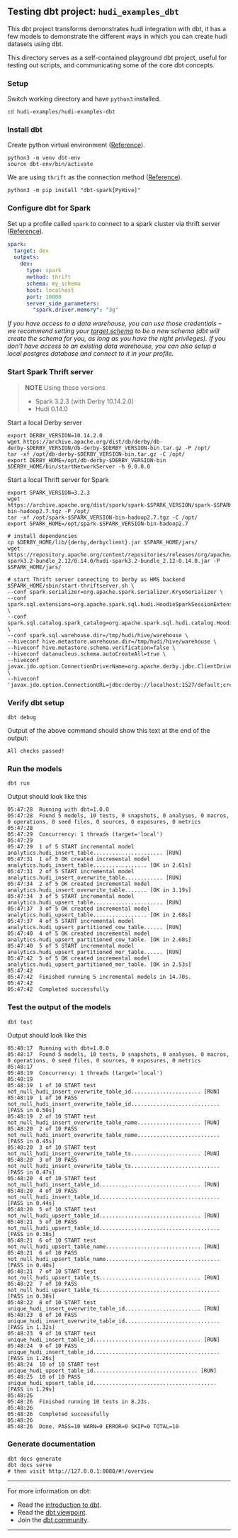 <!--
  Licensed to the Apache Software Foundation (ASF) under one or more
  contributor license agreements.  See the NOTICE file distributed with
  this work for additional information regarding copyright ownership.
  The ASF licenses this file to You under the Apache License, Version 2.0
  (the "License"); you may not use this file except in compliance with
  the License.  You may obtain a copy of the License at

       http://www.apache.org/licenses/LICENSE-2.0

  Unless required by applicable law or agreed to in writing, software
  distributed under the License is distributed on an "AS IS" BASIS,
  WITHOUT WARRANTIES OR CONDITIONS OF ANY KIND, either express or implied.
  See the License for the specific language governing permissions and
  limitations under the License.
-->
## Testing dbt project: `hudi_examples_dbt`

This dbt project transforms demonstrates hudi integration with dbt, it has a few models to demonstrate the different ways in which you can create hudi datasets using dbt.

This directory serves as a self-contained playground dbt project, useful for testing out scripts, and communicating some of the core dbt concepts.

### Setup

Switch working directory and have `python3` installed.

```shell
cd hudi-examples/hudi-examples-dbt
```

### Install dbt

Create python virtual environment ([Reference](https://docs.getdbt.com/docs/installation)).

```shell
python3 -m venv dbt-env
source dbt-env/bin/activate
```

We are using `thrift` as the connection method ([Reference](https://docs.getdbt.com/docs/core/connect-data-platform/spark-setup)).

```shell
python3 -m pip install "dbt-spark[PyHive]"
```

### Configure dbt for Spark

Set up a profile called `spark` to connect to a spark cluster via thrift server ([Reference](https://docs.getdbt.com/docs/core/connect-data-platform/spark-setup#thrift)).

```yaml
spark:
  target: dev
  outputs:
    dev:
      type: spark
      method: thrift
      schema: my_schema
      host: localhost
      port: 10000
      server_side_parameters:
        "spark.driver.memory": "3g"
```

_If you have access to a data warehouse, you can use those credentials – we recommend setting your [target schema](https://docs.getdbt.com/docs/configure-your-profile#section-populating-your-profile) to be a new schema (dbt will create the schema for you, as long as you have the right privileges). If you don't have access to an existing data warehouse, you can also setup a local postgres database and connect to it in your profile._

### Start Spark Thrift server

> **NOTE** Using these versions
> - Spark 3.2.3 (with Derby 10.14.2.0)
> - Hudi 0.14.0

Start a local Derby server

```shell
export DERBY_VERSION=10.14.2.0
wget https://archive.apache.org/dist/db/derby/db-derby-$DERBY_VERSION/db-derby-$DERBY_VERSION-bin.tar.gz -P /opt/
tar -xf /opt/db-derby-$DERBY_VERSION-bin.tar.gz -C /opt/
export DERBY_HOME=/opt/db-derby-$DERBY_VERSION-bin
$DERBY_HOME/bin/startNetworkServer -h 0.0.0.0
```

Start a local Thrift server for Spark

```shell
export SPARK_VERSION=3.2.3
wget https://archive.apache.org/dist/spark/spark-$SPARK_VERSION/spark-$SPARK_VERSION-bin-hadoop2.7.tgz -P /opt/
tar -xf /opt/spark-$SPARK_VERSION-bin-hadoop2.7.tgz -C /opt/
export SPARK_HOME=/opt/spark-$SPARK_VERSION-bin-hadoop2.7

# install dependencies
cp $DERBY_HOME/lib/{derby,derbyclient}.jar $SPARK_HOME/jars/
wget https://repository.apache.org/content/repositories/releases/org/apache/hudi/hudi-spark3.2-bundle_2.12/0.14.0/hudi-spark3.2-bundle_2.12-0.14.0.jar -P $SPARK_HOME/jars/

# start Thrift server connecting to Derby as HMS backend
$SPARK_HOME/sbin/start-thriftserver.sh \
--conf spark.serializer=org.apache.spark.serializer.KryoSerializer \
--conf spark.sql.extensions=org.apache.spark.sql.hudi.HoodieSparkSessionExtension \
--conf spark.sql.catalog.spark_catalog=org.apache.spark.sql.hudi.catalog.HoodieCatalog \
--conf spark.sql.warehouse.dir=/tmp/hudi/hive/warehouse \
--hiveconf hive.metastore.warehouse.dir=/tmp/hudi/hive/warehouse \
--hiveconf hive.metastore.schema.verification=false \
--hiveconf datanucleus.schema.autoCreateAll=true \
--hiveconf javax.jdo.option.ConnectionDriverName=org.apache.derby.jdbc.ClientDriver \
--hiveconf 'javax.jdo.option.ConnectionURL=jdbc:derby://localhost:1527/default;create=true'
```

### Verify dbt setup

```shell
dbt debug
```

Output of the above command should show this text at the end of the output:

```
All checks passed!
```

### Run the models

```shell
dbt run
```

Output should look like this

```
05:47:28  Running with dbt=1.0.0
05:47:28  Found 5 models, 10 tests, 0 snapshots, 0 analyses, 0 macros, 0 operations, 0 seed files, 0 sources, 0 exposures, 0 metrics
05:47:28
05:47:29  Concurrency: 1 threads (target='local')
05:47:29
05:47:29  1 of 5 START incremental model analytics.hudi_insert_table...................... [RUN]
05:47:31  1 of 5 OK created incremental model analytics.hudi_insert_table................. [OK in 2.61s]
05:47:31  2 of 5 START incremental model analytics.hudi_insert_overwrite_table............ [RUN]
05:47:34  2 of 5 OK created incremental model analytics.hudi_insert_overwrite_table....... [OK in 3.19s]
05:47:34  3 of 5 START incremental model analytics.hudi_upsert_table...................... [RUN]
05:47:37  3 of 5 OK created incremental model analytics.hudi_upsert_table................. [OK in 2.68s]
05:47:37  4 of 5 START incremental model analytics.hudi_upsert_partitioned_cow_table...... [RUN]
05:47:40  4 of 5 OK created incremental model analytics.hudi_upsert_partitioned_cow_table. [OK in 2.60s]
05:47:40  5 of 5 START incremental model analytics.hudi_upsert_partitioned_mor_table...... [RUN]
05:47:42  5 of 5 OK created incremental model analytics.hudi_upsert_partitioned_mor_table. [OK in 2.53s]
05:47:42
05:47:42  Finished running 5 incremental models in 14.70s.
05:47:42
05:47:42  Completed successfully
```

### Test the output of the models

```shell
dbt test
```

Output should look like this

```
05:48:17  Running with dbt=1.0.0
05:48:17  Found 5 models, 10 tests, 0 snapshots, 0 analyses, 0 macros, 0 operations, 0 seed files, 0 sources, 0 exposures, 0 metrics
05:48:17
05:48:19  Concurrency: 1 threads (target='local')
05:48:19
05:48:19  1 of 10 START test not_null_hudi_insert_overwrite_table_id...................... [RUN]
05:48:19  1 of 10 PASS not_null_hudi_insert_overwrite_table_id............................ [PASS in 0.50s]
05:48:19  2 of 10 START test not_null_hudi_insert_overwrite_table_name.................... [RUN]
05:48:20  2 of 10 PASS not_null_hudi_insert_overwrite_table_name.......................... [PASS in 0.45s]
05:48:20  3 of 10 START test not_null_hudi_insert_overwrite_table_ts...................... [RUN]
05:48:20  3 of 10 PASS not_null_hudi_insert_overwrite_table_ts............................ [PASS in 0.47s]
05:48:20  4 of 10 START test not_null_hudi_insert_table_id................................ [RUN]
05:48:20  4 of 10 PASS not_null_hudi_insert_table_id...................................... [PASS in 0.44s]
05:48:20  5 of 10 START test not_null_hudi_upsert_table_id................................ [RUN]
05:48:21  5 of 10 PASS not_null_hudi_upsert_table_id...................................... [PASS in 0.38s]
05:48:21  6 of 10 START test not_null_hudi_upsert_table_name.............................. [RUN]
05:48:21  6 of 10 PASS not_null_hudi_upsert_table_name.................................... [PASS in 0.40s]
05:48:21  7 of 10 START test not_null_hudi_upsert_table_ts................................ [RUN]
05:48:22  7 of 10 PASS not_null_hudi_upsert_table_ts...................................... [PASS in 0.38s]
05:48:22  8 of 10 START test unique_hudi_insert_overwrite_table_id........................ [RUN]
05:48:23  8 of 10 PASS unique_hudi_insert_overwrite_table_id.............................. [PASS in 1.32s]
05:48:23  9 of 10 START test unique_hudi_insert_table_id.................................. [RUN]
05:48:24  9 of 10 PASS unique_hudi_insert_table_id........................................ [PASS in 1.26s]
05:48:24  10 of 10 START test unique_hudi_upsert_table_id................................. [RUN]
05:48:25  10 of 10 PASS unique_hudi_upsert_table_id....................................... [PASS in 1.29s]
05:48:26
05:48:26  Finished running 10 tests in 8.23s.
05:48:26
05:48:26  Completed successfully
05:48:26
05:48:26  Done. PASS=10 WARN=0 ERROR=0 SKIP=0 TOTAL=10
```

### Generate documentation

```shell
dbt docs generate
dbt docs serve
# then visit http://127.0.0.1:8080/#!/overview
```

---
For more information on dbt:
- Read the [introduction to dbt](https://docs.getdbt.com/docs/introduction).
- Read the [dbt viewpoint](https://docs.getdbt.com/docs/about/viewpoint).
- Join the [dbt community](http://community.getdbt.com/).
---
